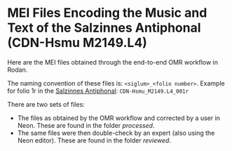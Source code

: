 # MEI Files Encoding the Music and Text of the Salzinnes Antiphonal (CDN-Hsmu M2149.L4)

Here are the MEI files obtained through the end-to-end OMR workflow in Rodan. 

The naming convention of these files is: ```<siglum>_<folio number>```. 
Example for folio 1r in the [Salzinnes Antiphonal](https://cantus.uwaterloo.ca/source/123723): ```CDN-Hsmu_M2149.L4_001r```

There are two sets of files:
- The files as obtained by the OMR workflow and corrected by a user in Neon. These are found in the folder _processed_. 
- The same files were then double-check by an expert (also using the Neon editor). These are found in the folder _reviewed_.
